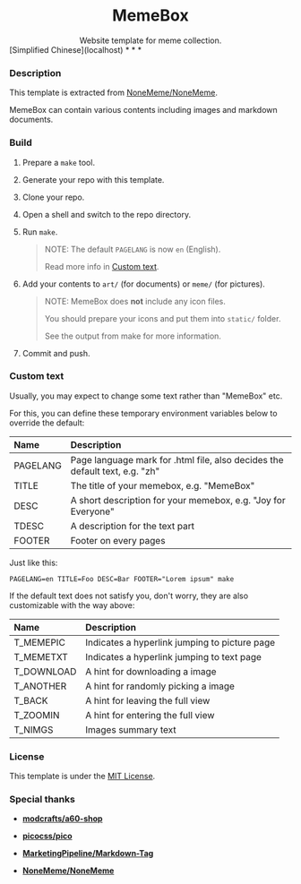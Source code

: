 <center><h1> MemeBox </h1></center>

<center>Website template for meme collection.</center>
[Simplified Chinese](localhost)
* * *

### Description

This template is extracted from [NoneMeme/NoneMeme](https://github.com/NoneMeme/NoneMeme).

MemeBox can contain various contents including images and markdown documents.

### Build

1. Prepare a `make` tool.

2. Generate your repo with this template.

3. Clone your repo.

4. Open a shell and switch to the repo directory.

5. Run `make`.

    > NOTE: The default `PAGELANG` is now `en` (English).
    >
    > Read more info in [Custom text](#custom-text).

6. Add your contents to `art/` (for documents) or `meme/` (for pictures).

    > NOTE: MemeBox does **not** include any icon files.
    >
    > You should prepare your icons and put them into `static/` folder.
    >
    > See the output from make for more information.

7. Commit and push.

### Custom text

Usually, you may expect to change some text rather than "MemeBox" etc.

For this, you can define these temporary environment variables below to override the default:

|Name|Description|
|:----|:----|
|PAGELANG|Page language mark for .html file, also decides the default text, e.g. "zh"|
|TITLE|The title of your memebox, e.g. "MemeBox"|
|DESC|A short description for your memebox, e.g. "Joy for Everyone"|
|TDESC|A description for the text part|
|FOOTER|Footer on every pages|

Just like this:

    PAGELANG=en TITLE=Foo DESC=Bar FOOTER="Lorem ipsum" make

If the default text does not satisfy you, don't worry, they are also customizable with the way above:

|Name|Description|
|:----|:----|
|T_MEMEPIC|Indicates a hyperlink jumping to picture page|
|T_MEMETXT|Indicates a hyperlink jumping to text page|
|T_DOWNLOAD|A hint for downloading a image|
|T_ANOTHER|A hint for randomly picking a image|
|T_BACK|A hint for leaving the full view|
|T_ZOOMIN|A hint for entering the full view|
|T_NIMGS|Images summary text|

### License

This template is under the [MIT License](LICENSE).

### Special thanks

- **[modcrafts/a60-shop](https://github.com/modcrafts/a60-shop)**

- **[picocss/pico](https://github.com/picocss/pico/tree/f9e97c0bf430df8fa3f730eb6a6e84f63d4a9b0c)**

- **[MarketingPipeline/Markdown-Tag](https://github.com/MarketingPipeline/Markdown-Tag)**

- **[NoneMeme/NoneMeme](https://github.com/NoneMeme/NoneMeme)**

